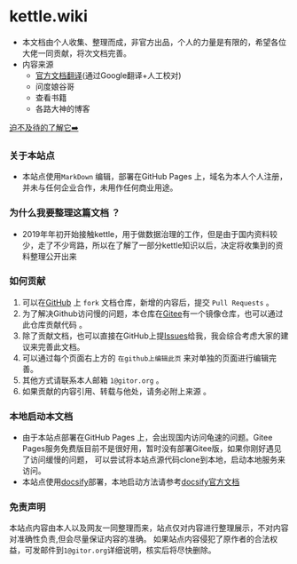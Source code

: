 # kettle.wiki

- 本文档由个人收集、整理而成，非官方出品，个人的力量是有限的，希望各位大佬一同贡献，将次文档完善。
- 内容来源
    - [官方文档翻译](https://help.pentaho.com)(通过Google翻译+人工校对)
    - 问度娘谷哥
    - 查看书籍
    - 各路大神的博客
    
[迫不及待的了解它➡️](/home.md)

### 关于本站点

- 本站点使用```MarkDown``` 编辑，部署在GitHub Pages 上，域名为本人个人注册，并未与任何企业合作，未用作任何商业用途。

### 为什么我要整理这篇文档 ？ 

- 2019年年初开始接触kettle，用于做数据治理的工作，但是由于国内资料较少，走了不少弯路，所以在了解了一部分kettle知识以后，决定将收集到的资料整理公开出来

### 如何贡献

1. 可以在[GitHub](https://github.com/gitors/kettle.wikis) 上 ```fork``` 文档仓库，新增的内容后，提交 ```Pull Requests``` 。
2. 为了解决Github访问慢的问题，本仓库在[Gitee]()有一个镜像仓库，也可以通过此仓库贡献代码 。
3. 除了贡献文档，也可以直接在GitHub上提[Issues](https://github.com/gitors/kettle.wikis/issues/new)给我，我会综合考虑大家的建议来完善此文档。
4. 可以通过每个页面右上方的 ```在github上编辑此页``` 来对单独的页面进行编辑完善。
5. 其他方式请联系本人邮箱 ```1@gitor.org``` 。
6. 如果贡献的内容引用、转载与他处，请务必附上来源 。

### 本地启动本文档
- 由于本站点部署在GitHub Pages 上，会出现国内访问龟速的问题。Gitee Pages服务免费版目前不是很好用，暂时没有部署Gitee版，如果你刚好遇见了访问缓慢的问题，
可以尝试将本站点源代码clone到本地，启动本地服务来访问。
- 本站点使用[docsify](https://docsify.js.org/#/)部署，本地启动方法请参考[docsify官方文档](https://docsify.js.org/#/?id=docsify)

### 免责声明

本站点内容由本人以及网友一同整理而来，站点仅对内容进行整理展示，不对内容对准确性负责,但会尽量保证内容的准确。
如果站点内容侵犯了原作者的合法权益，可发邮件到```1@gitor.org```详细说明，核实后将尽快删除。